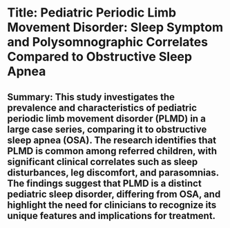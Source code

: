 # Title: Pediatric Periodic Limb Movement Disorder: Sleep Symptom and Polysomnographic Correlates Compared to Obstructive Sleep Apnea

## Summary: This study investigates the prevalence and characteristics of pediatric periodic limb movement disorder (PLMD) in a large case series, comparing it to obstructive sleep apnea (OSA). The research identifies that PLMD is common among referred children, with significant clinical correlates such as sleep disturbances, leg discomfort, and parasomnias. The findings suggest that PLMD is a distinct pediatric sleep disorder, differing from OSA, and highlight the need for clinicians to recognize its unique features and implications for treatment.
